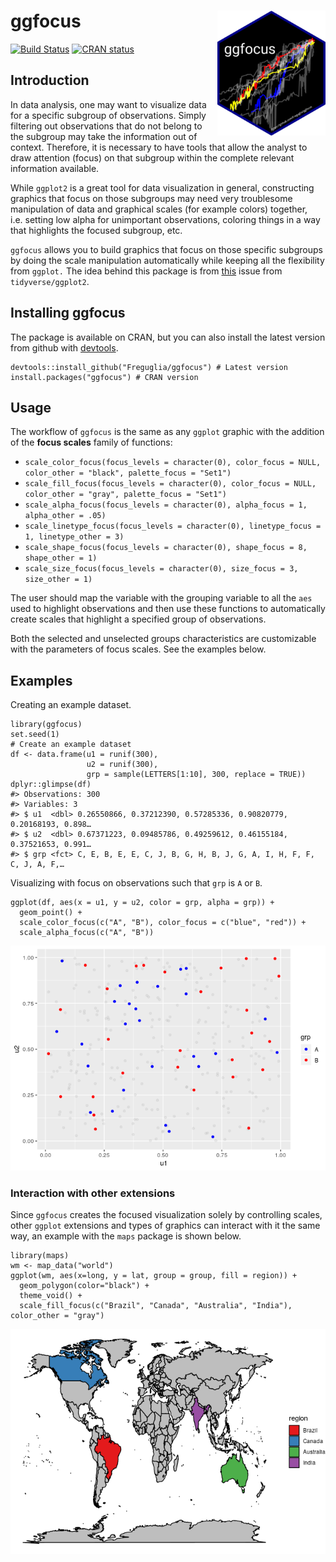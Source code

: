 ggfocus <img src='man/figures/logo.png' align="right" height="200" />
=====================================================================

<!-- badges: start -->

[![Build
Status](https://travis-ci.org/Freguglia/ggfocus.svg?branch=master)](https://travis-ci.org/Freguglia/ggfocus)
[![CRAN
status](http://www.r-pkg.org/badges/version-last-release/ggfocus)](https://cran.r-project.org/package=ggfocus)
<!-- badges: end -->

Introduction
------------

In data analysis, one may want to visualize data for a specific subgroup
of observations. Simply filtering out observations that do not belong to
the subgroup may take the information out of context. Therefore, it is
necessary to have tools that allow the analyst to draw attention (focus)
on that subgroup within the complete relevant information available.

While `ggplot2` is a great tool for data visualization in general,
constructing graphics that focus on those subgroups may need very
troublesome manipulation of data and graphical scales (for example
colors) together, i.e. setting low alpha for unimportant observations,
coloring things in a way that highlights the focused subgroup, etc.

`ggfocus` allows you to build graphics that focus on those specific
subgroups by doing the scale manipulation automatically while keeping
all the flexibility from `ggplot.` The idea behind this package is from
[this](https://github.com/tidyverse/ggplot2/issues/2627) issue from
`tidyverse/ggplot2`.

Installing ggfocus
------------------

The package is available on CRAN, but you can also install the latest
version from github with [devtools](https://github.com/hadley/devtools).

    devtools::install_github("Freguglia/ggfocus") # Latest version
    install.packages("ggfocus") # CRAN version

Usage
-----

The workflow of `ggfocus` is the same as any `ggplot` graphic with the
addition of the **focus scales** family of functions:

-   `scale_color_focus(focus_levels = character(0), color_focus = NULL, color_other = "black", palette_focus = "Set1")`
-   `scale_fill_focus(focus_levels = character(0), color_focus = NULL, color_other = "gray", palette_focus = "Set1")`
-   `scale_alpha_focus(focus_levels = character(0), alpha_focus = 1, alpha_other = .05)`
-   `scale_linetype_focus(focus_levels = character(0), linetype_focus = 1, linetype_other = 3)`
-   `scale_shape_focus(focus_levels = character(0), shape_focus = 8, shape_other = 1)`
-   `scale_size_focus(focus_levels = character(0), size_focus = 3, size_other = 1)`

The user should map the variable with the grouping variable to all the
`aes` used to highlight observations and then use these functions to
automatically create scales that highlight a specified group of
observations.

Both the selected and unselected groups characteristics are customizable
with the parameters of focus scales. See the examples below.

Examples
--------

Creating an example dataset.

    library(ggfocus)
    set.seed(1)
    # Create an example dataset
    df <- data.frame(u1 = runif(300), 
                     u2 = runif(300),
                     grp = sample(LETTERS[1:10], 300, replace = TRUE))
    dplyr::glimpse(df)
    #> Observations: 300
    #> Variables: 3
    #> $ u1  <dbl> 0.26550866, 0.37212390, 0.57285336, 0.90820779, 0.20168193, 0.898…
    #> $ u2  <dbl> 0.67371223, 0.09485786, 0.49259612, 0.46155184, 0.37521653, 0.991…
    #> $ grp <fct> C, E, B, E, E, C, J, B, G, H, B, J, G, A, I, H, F, F, C, J, A, F,…

Visualizing with focus on observations such that `grp` is `A` or `B`.

    ggplot(df, aes(x = u1, y = u2, color = grp, alpha = grp)) +
      geom_point() +
      scale_color_focus(c("A", "B"), color_focus = c("blue", "red")) +
      scale_alpha_focus(c("A", "B"))

![](man/figures/README-example_2-1.png)

### Interaction with other extensions

Since `ggfocus` creates the focused visualization solely by controlling
scales, other `ggplot` extensions and types of graphics can interact
with it the same way, an example with the `maps` package is shown below.

    library(maps)
    wm <- map_data("world")
    ggplot(wm, aes(x=long, y = lat, group = group, fill = region)) + 
      geom_polygon(color="black") +
      theme_void() +
      scale_fill_focus(c("Brazil", "Canada", "Australia", "India"), color_other = "gray")

![](man/figures/README-example_map-1.png)
